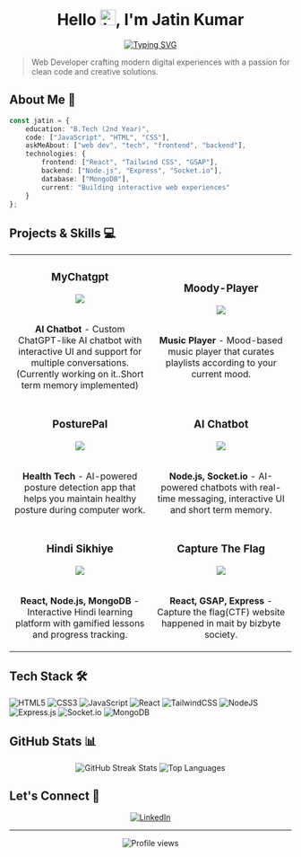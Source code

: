 <div align="center">
  
  # Hello <img src="https://user-images.githubusercontent.com/1303154/88677602-1635ba80-d120-11ea-84d8-d263ba5fc3c0.gif" width="28px" alt="hi">, I'm Jatin Kumar
  
  [![Typing SVG](https://readme-typing-svg.herokuapp.com?font=Fira+Code&pause=1000&color=4F46E5&center=true&vCenter=true&width=435&lines=Full+Stack+Developer;B.Tech+Student;Tech+Explorer)](https://git.io/typing-svg)
</div>

> Web Developer crafting modern digital experiences with a passion for clean code and creative solutions.

## About Me 🚀

```typescript
const jatin = {
    education: "B.Tech (2nd Year)",
    code: ["JavaScript", "HTML", "CSS"],
    askMeAbout: ["web dev", "tech", "frontend", "backend"],
    technologies: {
        frontend: ["React", "Tailwind CSS", "GSAP"],
        backend: ["Node.js", "Express", "Socket.io"],
        database: ["MongoDB"],
        current: "Building interactive web experiences"
    }
};
```

## Projects & Skills 💻

<table>
<tr>
<td width="50%">
<h3 align="center">MyChatgpt</h3>
<div align="center">
<a href="https://github.com/ijatinydv/MyChatgpt" target="_blank"><img src="https://img.shields.io/badge/CODE-ff9?style=for-the-badge&logo=github&logoColor=black"></a>
<br>
<br>
<p><strong>AI Chatbot</strong> - Custom ChatGPT-like AI chatbot with interactive UI and support for multiple conversations.(Currently working on it..Short term memory implemented)</p>
</div>
</td>

<td width="50%">
<h3 align="center">Moody-Player</h3>
<div align="center">
<a href="https://github.com/ijatinydv/Moody-Player" target="_blank"><img src="https://img.shields.io/badge/CODE-ff9?style=for-the-badge&logo=github&logoColor=black"></a>
<br>
<br>
<p><strong>Music Player</strong> - Mood-based music player that curates playlists according to your current mood.</p>
</div>
</td>
</tr>

<tr>
<td width="50%">
<h3 align="center">PosturePal</h3>
<div align="center">
<a href="https://github.com/ijatinydv/Posture-Pal" target="_blank"><img src="https://img.shields.io/badge/CODE-ff9?style=for-the-badge&logo=github&logoColor=black"></a>
<br>
<br>
<p><strong>Health Tech</strong> - AI-powered posture detection app that helps you maintain healthy posture during computer work.</p>
</div>
</td>

<td width="50%">
<h3 align="center">AI Chatbot</h3>
<div align="center">
<a href="https://github.com/ijatinydv/Backend" target="_blank"><img src="https://img.shields.io/badge/CODE-ff9?style=for-the-badge&logo=github&logoColor=black"></a>
<br>
<br>
<p><strong>Node.js, Socket.io</strong> - AI-powered chatbots with real-time messaging, interactive UI and short term memory.</p>
</div>
</td>
</tr>

<tr>
<td width="50%">
<h3 align="center">Hindi Sikhiye</h3>
<div align="center">
<a href="https://github.com/ijatinydv/hindi-sikhiye" target="_blank"><img src="https://img.shields.io/badge/CODE-ff9?style=for-the-badge&logo=github&logoColor=black"></a>
<br>
<br>
<p><strong>React, Node.js, MongoDB</strong> - Interactive Hindi learning platform with gamified lessons and progress tracking.</p>
</div>
</td>

<td width="50%">
<h3 align="center">Capture The Flag</h3>
<div align="center">
<a href="https://github.com/ijatinydv/capture-the-flag" target="_blank"><img src="https://img.shields.io/badge/CODE-ff9?style=for-the-badge&logo=github&logoColor=black"></a>
<br>
<br>
<p><strong>React, GSAP, Express</strong> - Capture the flag(CTF) website happened in mait by bizbyte society.</p>
</div>
</td>
</tr>
</table>

## Tech Stack 🛠️

![HTML5](https://img.shields.io/badge/html5-%23E34F26.svg?style=for-the-badge&logo=html5&logoColor=white)
![CSS3](https://img.shields.io/badge/css3-%231572B6.svg?style=for-the-badge&logo=css3&logoColor=white)
![JavaScript](https://img.shields.io/badge/javascript-%23323330.svg?style=for-the-badge&logo=javascript&logoColor=%23F7DF1E)
![React](https://img.shields.io/badge/react-%2320232a.svg?style=for-the-badge&logo=react&logoColor=%2361DAFB)
![TailwindCSS](https://img.shields.io/badge/tailwindcss-%2338B2AC.svg?style=for-the-badge&logo=tailwind-css&logoColor=white)
![NodeJS](https://img.shields.io/badge/node.js-6DA55F?style=for-the-badge&logo=node.js&logoColor=white)
![Express.js](https://img.shields.io/badge/express.js-%23404d59.svg?style=for-the-badge&logo=express&logoColor=%2361DAFB)
![Socket.io](https://img.shields.io/badge/socket.io-%23404d59.svg?style=for-the-badge&logo=socket.io&logoColor=white)
![MongoDB](https://img.shields.io/badge/MongoDB-%234ea94b.svg?style=for-the-badge&logo=mongodb&logoColor=white)

## GitHub Stats 📊

<div align="center">
  <img src="https://github-readme-streak-stats.herokuapp.com/?user=ijatinydv&theme=tokyonight&hide_border=true" alt="GitHub Streak Stats" />
  <img src="https://github-readme-stats.vercel.app/api/top-langs/?username=ijatinydv&theme=tokyonight&hide_border=true&layout=compact" alt="Top Languages" />
</div>

## Let's Connect 🤝

<div align="center">
  <a href="https://www.linkedin.com/in/jatin-kumar-a5655b30a/">
    <img src="https://img.shields.io/badge/LinkedIn-%230077B5.svg?style=for-the-badge&logo=linkedin&logoColor=white" alt="LinkedIn" />
  </a>
</div>

---

<div align="center">
  <img src="https://komarev.com/ghpvc/?username=ijatinydv&style=flat-square&color=blue" alt="Profile views" />
</div>

